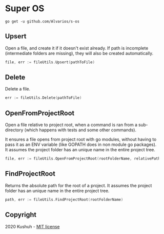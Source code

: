 # Super OS

```cgo
go get -u github.com/Alvarios/s-os
```

## Upsert

Open a file, and create it if it doesn't exist already. If path is incomplete
(intermediate folders are missing), they will also be created automatically.

```go
file, err := fileUtils.Upsert(pathToFile)
```

## Delete

Delete a file.

```go
err := fileUtils.Delete(pathToFile)
```

## OpenFromProjectRoot

Open a file relative to project root, when a command is ran from a sub-directory
(which happens with tests and some other commands).

It ensures a file opens from project root with go modules, without having to pass
it as an ENV variable (like GOPATH does in non module go packages). It assumes
the project folder has an unique name in the entire project tree.

```go
file, err := fileUtils.OpenFromProjectRoot(rootFolderName, relativePath)
```

## FindProjectRoot

Returns the absolute path for the root of a project. It assumes
the project folder has an unique name in the entire project tree.

```go
path, err := fileUtils.FindProjectRoot(rootFolderName)
```

## Copyright
2020 Kushuh - [MIT license](https://github.com/Alvarios/kushuh-go-utils/blob/master/LICENSE)
